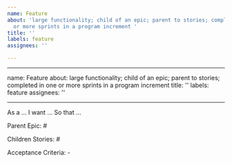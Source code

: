 ```yaml
---
name: Feature
about: 'large functionality; child of an epic; parent to stories; completed in one
  or more sprints in a program increment '
title: ''
labels: feature
assignees: ''

---
```


---
name: Feature
about: large functionality; child of an epic; parent to stories; completed in one
  or more sprints in a program increment
title: ''
labels: feature
assignees: ''

---

As a ...
I want ...
So that ...

Parent Epic: #

Children Stories: #

Acceptance Criteria: -
